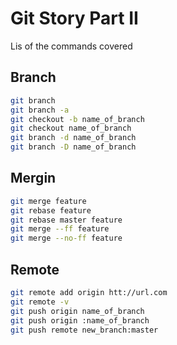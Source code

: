 # Git Story Part II
Lis of the commands covered

## Branch
``` bash
git branch
git branch -a
git checkout -b name_of_branch
git checkout name_of_branch
git branch -d name_of_branch
git branch -D name_of_branch
```

## Mergin
``` bash
git merge feature
git rebase feature
git rebase master feature
git merge --ff feature
git merge --no-ff feature
```

## Remote
``` bash
git remote add origin htt://url.com
git remote -v
git push origin name_of_branch
git push origin :name_of_branch
git push remote new_branch:master
```
